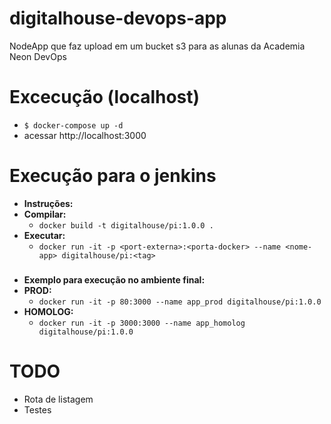 
# digitalhouse-devops-app
NodeApp que faz upload em um bucket s3 para as alunas da Academia Neon DevOps

# Excecução (localhost)
* `$ docker-compose up -d`
* acessar http://localhost:3000

# Execução para o jenkins
* **Instruções:** 
* **Compilar:**  
	* `docker build -t digitalhouse/pi:1.0.0 .`
* **Executar:** 
	* `docker run -it -p <port-externa>:<porta-docker> --name <nome-app> digitalhouse/pi:<tag>`

###

* **Exemplo para execução no ambiente final:**
* **PROD:**  
	* `docker run -it -p 80:3000 --name app_prod digitalhouse/pi:1.0.0`
* **HOMOLOG:** 
	* `docker run -it -p 3000:3000 --name app_homolog digitalhouse/pi:1.0.0`


# TODO
- Rota de listagem
- Testes
